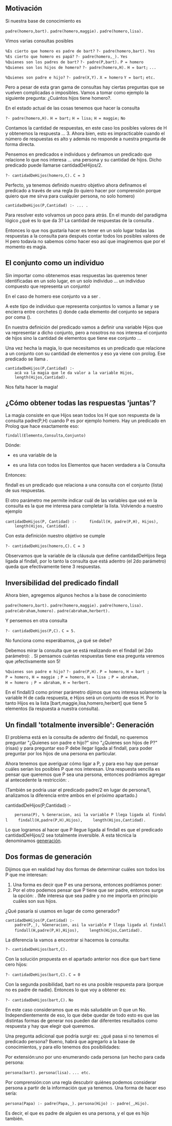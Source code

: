 Motivación
----------

Si nuestra base de conocimiento es

`padre(homero,bart).`
`padre(homero,maggie).`
`padre(homero,lisa).`

Vimos varias consultas posibles

`%Es cierto que homero es padre de bart?`
`?- padre(homero,bart).`
`Yes`
`%Es cierto que homero es papá?`
`?- padre(homero,_).`
`Yes`
`%Quienes son los padres de bart?`
`?- padre(P,bart).`
`P = homero`
`%Quienes son los hijos de homero?`
`?- padre(homero,H).`
`H = bart;`
`...`

`%Quienes son padre e hijo?`
`?- padre(X,Y).`
`X = homero`
`Y = bart;`
`etc.`

Pero a pesar de esta gran gama de consultas hay ciertas preguntas que se vuelven complicadas o imposibles. Vamos a tomar como ejemplo la siguiente pregunta: ¿Cuántos hijos tiene homero?.

En el estado actual de las cosas tenemos que hacer la consulta

`?- padre(homero,H).`
`H = bart;`
`H = lisa;`
`H = maggie;`
`No`

Contamos la cantidad de respuestas, en este caso los posibles valores de H y obtenemos la respuesta ... 3. Ahora bien, esto es impracticable cuando el número de respuestas es alto y además no responde a nuestra pregunta de forma directa.

Pensemos en predicados e individuos y definamos un predicado que relacione lo que nos interesa ... una persona y su cantidad de hijos. Dicho predicado puede llamarse cantidadDeHijos/2.

`?- cantidadDeHijos(homero,C).`
`C = 3`

Perfecto, ya tenemos definido nuestro objetivo ahora definamos el predicado a través de una regla (lo quiero hacer por comprensión porque quiero que me sirva para cualquier persona, no solo homero)

`cantidadDeHijos(P,Cantidad) :- ... .`

Para resolver esto volvamos un poco para atrás. En el mundo del paradigma lógico ¿qué es lo que da 3? La cantidad de respuestas de la consulta .

Entonces lo que nos gustaría hacer es tener en un solo lugar todas las respuestas a la consulta para después contar todos los posibles valores de H pero todavía no sabemos cómo hacer eso así que imaginemos que por el momento es magia.

El conjunto como un individuo
-----------------------------

Sin importar como obtenemos esas respuestas las queremos tener identificadas en un solo lugar, en un solo individuo ... un individuo compuesto que representa un conjunto!

En el caso de homero ese conjunto va a ser .

A este tipo de individuo que representa conjuntos lo vamos a llamar y se encierra entre corchetes () donde cada elemento del conjunto se separa por coma ().

En nuestra definición del predicado vamos a definir una variable Hijos que va representar a dicho conjunto, pero a nosotros no nos interesa el conjunto de hijos sino la cantidad de elementos que tiene ese conjunto ...

Una vez hecha la magia, lo que necesitamos es un predicado que relacione a un conjunto con su cantidad de elementos y eso ya viene con prolog. Ese predicado se llama .

`cantidadDeHijos(P,Cantidad) :- `
`    acá va la magia que le da valor a la variable Hijos,`
`    length(Hijos,Cantidad).`

Nos falta hacer la magia!

¿Cómo obtener todas las respuestas 'juntas'?
--------------------------------------------

La magia consiste en que Hijos sean todos los H que son respuesta de la consulta padre(P,H) cuando P es por ejemplo homero. Hay un predicado en Prolog que hace exactamente eso:

`findall(Elemento,Consulta,Conjunto)`

Dónde:

-   es una variable de la

-   es una lista con todos los Elementos que hacen verdadera a la Consulta

Entonces:

  
findall es un predicado que relaciona a una consulta con el conjunto (lista) de sus respuestas.

El otro parámetro me permite indicar cuál de las variables que usé en la consulta es la que me interesa para completar la lista. Volviendo a nuestro ejemplo

`cantidadDeHijos(P, Cantidad) :- `
`    findall(H, padre(P,H), Hijos),`
`    length(Hijos, Cantidad).`

Con esta definición nuestro objetivo se cumple

`?- cantidadDeHijos(homero,C).`
`C = 3`

Observamos que la variable de la cláusula que define cantidadDeHijos llega ligada al findall, por lo tanto la consulta que está adentro (el 2do parámetro) queda que efectivamente tiene 3 respuestas.

Inversibilidad del predicado findall
------------------------------------

Ahora bien, agregemos algunos hechos a la base de conocimiento

`padre(homero,bart).`
`padre(homero,maggie).`
`padre(homero,lisa).`
`padre(abraham,homero).`
`padre(abraham,herbert).`

Y pensemos en otra consulta

`?- cantidadDeHijos(P,C).`
`C = 5.`

No funciona como esperábamos, ¿a qué se debe?

Debemos mirar la consulta que se está realizando en el findall (el 2do parámetro): . Si pensamos cuántas respuestas tiene esa pregunta veremos que ¡efectivamente son 5!

`%Quienes son padre e hijo?`
`?- padre(P,H).`
`P = homero,`
`H = bart ;`
`P = homero,`
`H = maggie ;`
`P = homero,`
`H = lisa ;`
`P = abraham,`
`H = homero ;`
`P = abraham,`
`H = herbert.`

En el findall/3 como primer parámetro dijimos que nos interesa solamente la variable H de cada respuesta, e Hijos será un conjunto de esos H. Por lo tanto Hijos es la lista \[bart,maggie,lisa,homero,herbert\] que tiene 5 elementos (la respuesta a nuestra consulta).

Un findall 'totalmente inversible': Generación
----------------------------------------------

El problema está en la consulta de adentro del findall, no queremos preguntar "¿Quienes son padre e hijo?" sino "¿Quienes son hijos de P?" (risas) y para preguntar eso P debe llegar ligada al findall, para poder preguntar por los hijos de una persona en particular.

Ahora tenemos que averiguar cómo ligar a P, y para eso hay que pensar cuáles serían los posibles P que nos interesan. Una respuesta sencilla es pensar que queremos que P sea una persona, entonces podríamos agregar al antecedente la restricción: .

  
(También se podría usar el predicado padre/2 en lugar de persona/1, analizamos la diferencia entre ambos en el próximo apartado.)

cantidadDeHijos(P,Cantidad) :-

`    persona(P), % Generacion, asi la variable P llega ligada al findall`
`    findall(H,padre(P,H),Hijos),`
`    length(Hijos,Cantidad).`

Lo que logramos al hacer que P llegue ligada al findall es que el predicado cantidadDeHijos/2 sea totalmente inversible. A esta técnica la denominamos [generación](generacion.html).

Dos formas de generación
------------------------

Dijimos que en realidad hay dos formas de determinar cuáles son todos los P que me interesan:

1.  Una forma es decir que P es una persona, entonces podríamos poner:
2.  Por el otro podemos pensar que P tiene que ser padre, entonces surge la opción: . (Me interesa que sea padre y no me importa en principio cuáles son sus hijos.

¿Qué pasaría si usamos en lugar de como generador?

`cantidadDeHijos(P,Cantidad) :-`
`    padre(P,_), %Generacion, asi la variable P llega ligada al findall`
`    findall(H,padre(P,H),Hijos),`
`    length(Hijos,Cantidad).`

La diferencia la vamos a encontrar si hacemos la consulta:

`?- cantidadDeHijos(bart,C).`

Con la solución propuesta en el apartado anterior nos dice que bart tiene cero hijos:

`?- cantidadDeHijos(bart,C).`
`C = 0`

Con la segunda posibilidad, bart no es una posible respuesta para (porque no es padre de nadie). Entonces lo que voy a obtener es:

`?- cantidadDeHijos(bart,C).`
`No`

En este caso consideramos que es más saludable un 0 que un No. Independientemente de eso, lo que debe quedar de todo esto es que las distintas formas de generar nos pueden dar diferentes resultados como respuesta y hay que elegir qué queremos.

Una pregunta adicional que podría surgir es: ¿qué pasa si no tenemos el predicado persona? Bueno, habrá que agregarlo a la base de conocimientos, y para ello tenemos dos posibilidades:

Por extensión:uno por uno enumerando cada persona (un hecho para cada persona:  

`persona(bart).`
`persona(lisa).`
`... etc.`

Por comprensión:con una regla descubrir quiénes podemos considerar persona a partir de la información que ya tenemos. Una forma de hacer eso sería:  

`persona(Papa) :- padre(Papa,_).`
`persona(Hijo) :- padre(_,Hijo).`

Es decir, el que es padre de alguien es una persona, y el que es hijo también.
